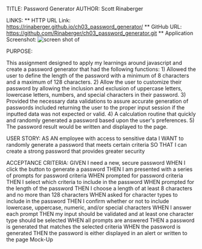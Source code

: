 

TITLE: Password Generator
AUTHOR: Scott Rinaberger

LINKS:
    ** HTTP URL Link: https://rinaberger.github.io/ch03_password_generator/
    ** GitHub URL: https://github.com/Rinaberger/ch03_password_generator.git
    ** Application Screenshot: ![screen shot of ](https://user-images.githubusercontent.com/108424256/182481781-21dd50ba-5617-417c-af4b-1ba3de6e7b3d.png)

PURPOSE: 

This assignment designed to apply my learnings around javascript and create a password generator that had the following functions:
    1) Allowed the user to define the length of the password with a minimum of 8 characters and a maximum of 128 characters.
    2) Allow the user to customize their password by allowing the inclusion and exclusion of uppercase letters, lowercase letters, numbers, and special characters in their password. 
    3) Provided the necessary data validations to assure accurate generation of passwords included returning the user to the proper input session  if the inputted data was not expected or valid.
    4) A calculation routine that quickly and randomly generated a password based upon the user's preferences. 
    5) The password result would be written and displayed to the page.


USER STORY:
    AS AN employee with access to sensitive data
    I WANT to randomly generate a password that meets certain criteria
    SO THAT I can create a strong password that provides greater security

ACCEPTANCE CRITERIA:
    GIVEN I need a new, secure password
    WHEN I click the button to generate a password
        THEN I am presented with a series of prompts for password criteria
    WHEN prompted for password criteria
        THEN I select which criteria to include in the password
    WHEN prompted for the length of the password
        THEN I choose a length of at least 8 characters and no more than 128 characters
    WHEN asked for character types to include in the password
        THEN I confirm whether or not to include lowercase, uppercase, numeric, and/or special characters
    WHEN I answer each prompt
        THEN my input should be validated and at least one character type should be selected
    WHEN all prompts are answered
        THEN a password is generated that matches the selected criteria
    WHEN the password is generated
        THEN the password is either displayed in an alert or written to the page Mock-Up


   